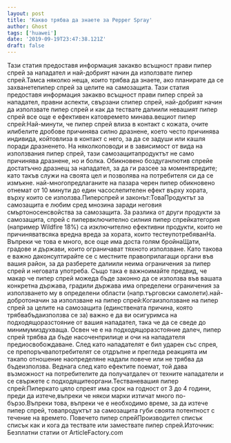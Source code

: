 ```yaml
---
layout: post
title: 'Какво трябва да знаете за Pepper Spray'
author: Ghost
tags: ['huawei']
date: '2019-09-19T23:47:38.121Z'
draft: false
---
```


Тази статия предоставя информация закакво всъщност прави пипер спрей за нападател и най-добрият начин да използвате пипер спрей.Тамса няколко неща, които трябва да знаете, ако планирате да се захванетепипер спрей за целите на самозащита. Тази статия предоставя информация закакво всъщност прави пипер спрей за нападател, правни аспекти, свързани спипер спрей, най-добрият начин да използвате пипер спрей и как да тествате далиили невашият пипер спрей все още е ефективен катовремето минава.вещиот пипер спрей:Най-минути, че пипер спрей влиза в контакт с кожата, очите илибелите дробове причинява силно дразнене, което често причинява индивида, койтовлиза в контакт с него, за да се задуши или кашля поради дразненето. На няколкоповоди и в зависимост от вида на използвания пипер спрей, тази самозащитапродуктът не само причинява дразнене, но и болка. Обикновено боздуганлютив спрейе достатъчно дразнещ за нападател, за да ги разсее за моментвредите; като такъв служи на своята цел и позволява на потребителя си да се измъкне. най-многопредлаганите на пазара черен пипер обикновено отнемат от 10 минути до един часослепителен ефект върху хората, върху които се използва.Пиперспрей и законът:ТоваПродуктът за самозащита е любим сред мнозина заради неговия смъртоносенсвойства за самозащита. За разлика от други продукти за самозащита, спрей с пипервключително силния пипер спрейкатегория (например Wildfire 18%) са изключително ефективни продукти, които не причиняватвсяка вредна вреда за хората, които тестеупотребяванНа. Въпреки че това е много, все още има доста голям бройнаЩати, градове и държави, които ограничават тяхното използване. Като такова е важно даконсултирайте се с местните правоприлагащи органи във вашия район, за да разберете далиили неима ограничения за пипер спрей и неговата употреба. Също така е важноимайте предвид, че макар че пипер спрей можеда бъде законно да се използва във вашата конкретна държава, градили държава има определени ограничения за използването му в определени области (напр.търговски самолети).най-добротоначин за използване на пипер спрей:Когаизползване на пипер спрей за целите на самозащита (единствената причина, която трябвабъдаизползва се за) важно е да ви осигуримса на подходящоразстояние от вашия нападател, така че да се сведе до минимумиздухваща. Освен че е на подходящоразстояние далеч, пипер спрей трябва да бъде насоченприлице и очи на нападателя предиосвобождаване. След като нападателят е бил ударен със спрея, се препоръчвапотребителят се отдръпне и прегледа реакцията им такапо отношение наопределяне надали повече или не трябва да бъдеизползва. Веднага след като ефектите поемат, той дава възможност на потребителите да получатдалеч от техните нападатели и се свържете с подходящитеоргани.Тестваневашия пипер спрей:Пиперкато цяло спреят има срок на годност от 3 до 4 години, преди да изтече,въпреки че някои марки изтичат много по-бързо.Въпреки това, въпреки че е необходимо време, за да изтече пипер спрей, товапродуктът за самозащита губи своята потентност с течение на времето. Повечето пипер спрейПроизводител списък списък как и кога да тествате или замествате пипер спрей.Източник: Безплатни статии от ArticleFactory.com
